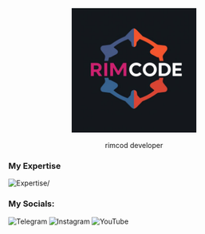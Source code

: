 <div align='center'>
<img src='./my logo.jpg' width='250px'/>
<p>rimcod developer </p>
</div>

<h3> My Expertise </h3>
<img src='https://skillicons.dev/icons?i=js,py,java,nodejs,html,css,mysql,flask,react,git,github'alt=Expertise/>
<h3> My Socials:</h3>

<img src="https://camo.githubusercontent.com/8f41682a178e57a174d0c6042e9cdb842c6329b24c34b2bf4206c25e933073a9/68747470733a2f2f696d672e736869656c64732e696f2f62616467652f54656c656772616d2d3243413545303f7374796c653d666f722d7468652d6261646765266c6f676f3d74656c656772616d266c6f676f436f6c6f723d7768697465" alt="Telegram" data-canonical-src="https://img.shields.io/badge/Telegram-2CA5E0?style=for-the-badge&amp;logo=telegram&amp;logoColor=white" style="max-width: 100%;">
<img src="https://camo.githubusercontent.com/94b50d6a71e67a79d85b051d8af86ad7cc541a7304e6db4825430830e9a43383/68747470733a2f2f696d672e736869656c64732e696f2f62616467652f496e7374616772616d2d2532334534343035462e7376673f7374796c653d666f722d7468652d6261646765266c6f676f3d496e7374616772616d266c6f676f436f6c6f723d7768697465" alt="Instagram" data-canonical-src="https://img.shields.io/badge/Instagram-%23E4405F.svg?style=for-the-badge&amp;logo=Instagram&amp;logoColor=white" style="max-width: 100%;">
<img src="https://camo.githubusercontent.com/a67feba4f5643de3002051e6c0957687aa81bab72741956e80905f3589795ddb/68747470733a2f2f696d672e736869656c64732e696f2f62616467652f596f75547562652d2532334646303030302e7376673f7374796c653d666f722d7468652d6261646765266c6f676f3d596f7554756265266c6f676f436f6c6f723d7768697465" alt="YouTube" data-canonical-src="https://img.shields.io/badge/YouTube-%23FF0000.svg?style=for-the-badge&amp;logo=YouTube&amp;logoColor=white" style="max-width: 100%;">
